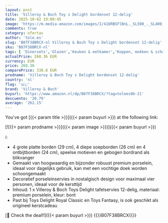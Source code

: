 ```yaml
---
layout: post
title: 'Villeroy & Boch Toy s Delight bordenset 12-delig'
date: 2025-10-02 19:09:45
image: 'https://m.media-amazon.com/images/I/416RBSFlBnL._SL500_._SL400_.jpg'
comments: true
category: ofertas
author: 'tole.es'
slug: 'B07F38BRCX-nl Villeroy & Boch Toy s Delight bordenset 12-delig'
sku: 'B07F38BRCX-nl'
tags: [ 'Dinersets','Glazen','Keuken & eetkamer','Koppen, mokken & schotels','Servies','Serviesgoed','Serviesgoed & serveerbestek','Serviessets','Wonen & keuken','villeroy & boch','🇳🇱', ]
actualPrice: 268.36 EUR
currency: EUR
price: 268.36
comparePrice: 338.8 EUR
prodname: 'Villeroy & Boch Toy s Delight bordenset 12-delig'
country: 'nl'
flag: '🇳🇱'
brand: 'Villeroy & Boch'
buyurl: 'https://www.amazon.nl/dp/B07F38BRCX/?tag=tolees0b-21'
descuento: '20.79'
average: '262.15'
---
```


You've got [{{< param title >}}]({{< param buyurl >}}) at the following link:

[![{{< param prodname >}}]({{< param image >}})]({{< param buyurl >}})

ℹ️:

- 4 grote platte borden (29 cm), 4 diepe soepborden (26 cm) en 4 ontbijtborden (24 cm), speelse motieven en gebogen bordrand als blikvanger
- Gemaakt van hoogwaardig en bijzonder robuust premium porselein, ideaal voor dagelijks gebruik, kan met een vochtige doek worden schoongemaakt
- Decoratief porseleinservies in nostalgisch design voor maximaal vier personen, ideaal voor de kersttijd
- Inhoud: 1 x Villeroy & Boch Toys Delight tafelservies 12-delig, materiaal: premium porselein, kleur: bont
- Past bij Toys Delight Royal Classic en Toys Fantasy, is ook geschikt als origineel kerstcadeau

[🛒 Check the deal!!]({{< param buyurl >}})
{{<world>}}B07F38BRCX{{</world>}}

